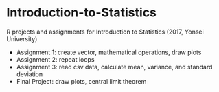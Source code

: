 # Introduction-to-Statistics

R projects and assignments for Introduction to Statistics (2017, Yonsei University)

- Assignment 1: create vector, mathematical operations, draw plots
- Assignment 2: repeat loops
- Assignment 3: read csv data, calculate mean, variance, and standard deviation
- Final Project: draw plots, central limit theorem
